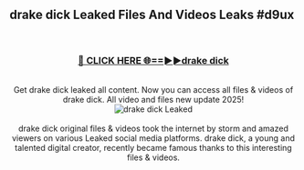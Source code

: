 ## drake dick Leaked Files And Videos Leaks #d9ux
<br>
<div align="center">
<h3><a href="https://watchclip.my.id/drake dick" rel="nofollow">🔴 CLICK HERE 🌐==►►drake dick</a></h3>
<br>
Get drake dick leaked all content. Now you can access all files & videos of drake dick. All video and files new update 2025!
<br>
<a href="https://watchclip.my.id/drake dick" rel="nofollow" data-target="animated-image.originalLink"><img src="https://i.ibb.co.com/WyWwxjT/player-gif2.gif" alt="drake dick Leaked" style="max-width: 100%; display: inline-block;" data-target="animated-image.originalImage"></a>
<br><br>
drake dick original files & videos took the internet by storm and amazed viewers on various Leaked social media platforms. drake dick, a young and talented digital creator, recently became famous thanks to this interesting files & videos.
</div>
<br>